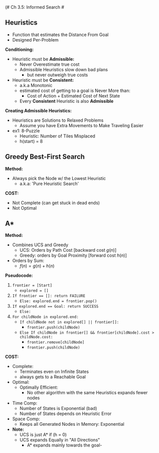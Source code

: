 (# Ch 3.5: Informed Search #

## Heuristics 
- Function that estimates the Distance From Goal
- Designed Per-Problem

**Conditioning:**
- Heuristic must be **Admissible:**
    - Never Overestimate true cost 
    - Admissible Heuristics slow down bad plans 
        - but never outweigh true costs 
- Heuristic must be **Consistent:**
    - a.k.a Monotonic
    - estimated cost of getting to a goal is Never More than:
        - Cost of Action + Estimated Cost of Next State
    - Every **Consistent** Heuristic is also **Admissible**

**Creating Admissible Heuristics:**
- Heuristics are Solutions to Relaxed Problems 
    - Assume you have Extra Movements to Make Traveling Easier
- ex1: 8-Puzzle
    - Heuristic: Number of Tiles Misplaced 
    - h(start) = 8

## Greedy Best-First Search
**Method:**
- Always pick the Node w/ the Lowest Heuristic 
    - a.k.a: 'Pure Heuristic Search'

**COST:**
- Not Complete (can get stuck in dead ends)
- Not Optimal 

## A* 
**Method:**
- Combines UCS and Greedy 
    - UCS: Orders by Path Cost [backward cost $g(n)$]
    - Greedy: orders by Goal Proximity [forward cost $h(n)$]
- Orders by Sum: 
    - $f(n) = g(n) + h(n)$

**Pseudocode:**
1. `frontier = [Start]`
    - `explored = []`
2. `If frontier == []: return FAILURE`
    - `Else: explored.end = frontier.pop()`
3. `If explored.end == Goal: return SUCCESS`
    - `Else:`
4. `For childNode in explored.end:`
    - `If childNode not in explored[] || frontier[]:`
        - `frontier.push(childNode)`
    - `Else If childNode in frontier[] && frontier[childNode].cost > childNode.cost:`
        - `frontier.remove[childNode]`
        - `frontier.push(childNode)`

**COST:**
- Complete:
    - Terminates even on Infinite States
    - always gets to a Reachable Goal
- Optimal: 
    - Optimally Efficient:
        - No other algorithm with the same Heuristics expands fewer nodes
- Time Comp:
    - Number of States is Exponential (bad)
    - Number of States depends on Heuristic Error
- Space Comp: 
    - Keeps all Generated Nodes in Memory: Exponential 
- **Note:**
    - UCS is just A* if (h = 0)
    - UCS expands Equally in "All Directions"
        - A* expands mainly towards the goal- 